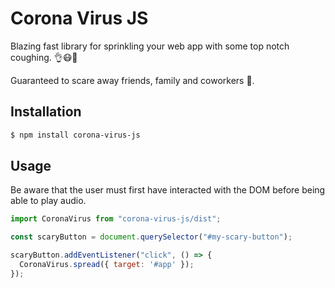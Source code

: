# Corona Virus JS

Blazing fast library for sprinkling your web app with some top notch coughing. 👌😷🚀

Guaranteed to scare away friends, family and coworkers 💯.

## Installation

```sh
$ npm install corona-virus-js
```

## Usage

Be aware that the user must first have interacted with the DOM before being able to play audio.

```js
import CoronaVirus from "corona-virus-js/dist";

const scaryButton = document.querySelector("#my-scary-button");

scaryButton.addEventListener("click", () => {
  CoronaVirus.spread({ target: '#app' });
});
```
